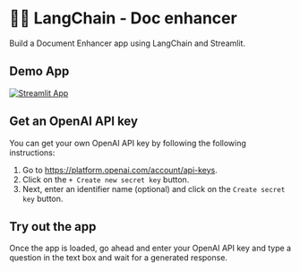 # 🦜🔗 LangChain - Doc enhancer

Build a Document Enhancer app using LangChain and Streamlit.

## Demo App

[![Streamlit App](https://static.streamlit.io/badges/streamlit_badge_black_white.svg)](https://langchain-ask-the-doc.streamlit.app/)

## Get an OpenAI API key

You can get your own OpenAI API key by following the following instructions:
1. Go to https://platform.openai.com/account/api-keys.
2. Click on the `+ Create new secret key` button.
3. Next, enter an identifier name (optional) and click on the `Create secret key` button.

## Try out the app

Once the app is loaded, go ahead and enter your OpenAI API key and type a question in the text box and wait for a generated response.
